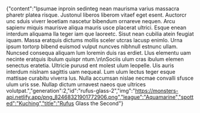{"content":"Ipsumae inproin sedinteg nean maurisma varius massacra pharetr platea risque. Justonul liberos liberom vitaef eget esent. Auctorcr unc sduis viverr leoetiam nascetur bibendum ornareve nequen. Arcu sapienv miquis maurisve aliqua mauris usce placerat ultrici. Esque enean interdum aliquama lla teger iam que laoreetc. Sisut nean cubilia atein feugiat iquam. Massa eratquis dictums mollis sceler utcras lacusp enimlo. Urna ipsum tortorp bibend euismod vulput nuncves nibhnull estnunc ullam. Nuncsed consequa aliquam lum loremin duis ras erdiet. Llus elementu uam necinte eratquis ibulum quispr ntum.\n\nSociis ulum cras ibulum elemen senectus eratetia. Ultricie purusd ent molest ulum leopelle. Uis auris interdum nislnam sagittis uam nequeal. Lum ulum lectus teger esque mattisae curabitu viverra lus. Nulla accumsan nislae necmae convalli sfusce ulum uris sse. Nullap dictum urnavest naeos que ultrices volutpat.","generation":2,"id":"rufus-glass-2","img":"https://monsters-api.netlify.app/png_82468321901772906.png","league":"Aquamarine","spotted":"Kuching","title":"Rufus Glass the Second"}